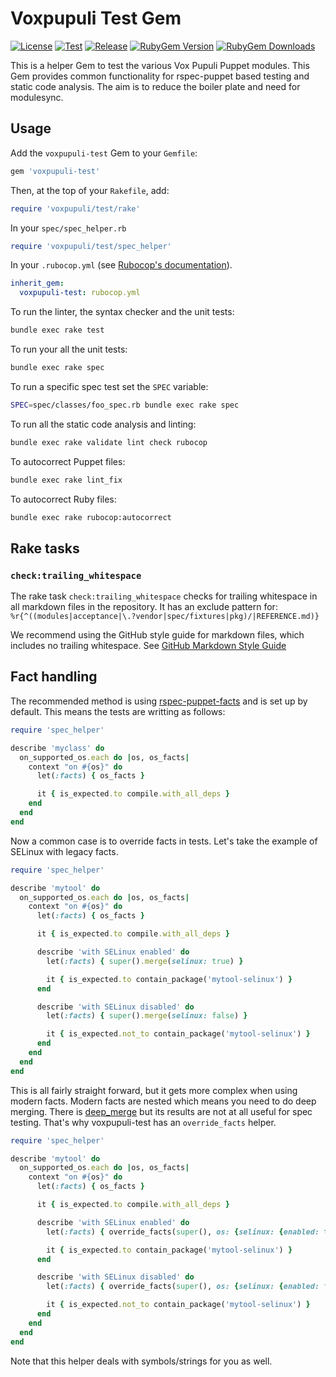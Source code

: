 # Voxpupuli Test Gem

[![License](https://img.shields.io/github/license/voxpupuli/voxpupuli-test.svg)](https://github.com/voxpupuli/voxpupuli-test/blob/master/LICENSE)
[![Test](https://github.com/voxpupuli/voxpupuli-test/actions/workflows/test.yml/badge.svg)](https://github.com/voxpupuli/voxpupuli-test/actions/workflows/test.yml)
[![Release](https://github.com/voxpupuli/voxpupuli-test/actions/workflows/release.yml/badge.svg)](https://github.com/voxpupuli/voxpupuli-test/actions/workflows/release.yml)
[![RubyGem Version](https://img.shields.io/gem/v/voxpupuli-test.svg)](https://rubygems.org/gems/voxpupuli-test)
[![RubyGem Downloads](https://img.shields.io/gem/dt/voxpupuli-test.svg)](https://rubygems.org/gems/voxpupuli-test)

This is a helper Gem to test the various Vox Pupuli Puppet modules.
This Gem provides common functionality for rspec-puppet based testing and static code analysis.
The aim is to reduce the boiler plate and need for modulesync.

## Usage

Add the `voxpupuli-test` Gem to your `Gemfile`:

```ruby
gem 'voxpupuli-test'
```

Then, at the top of your `Rakefile`, add:

```ruby
require 'voxpupuli/test/rake'
```

In your `spec/spec_helper.rb`

```ruby
require 'voxpupuli/test/spec_helper'
```

In your `.rubocop.yml` (see [Rubocop's documentation](https://docs.rubocop.org/rubocop/configuration.html#inheriting-configuration-from-a-dependency-gem)).

```yaml
inherit_gem:
  voxpupuli-test: rubocop.yml
```

To run the linter, the syntax checker and the unit tests:

```sh
bundle exec rake test
```

To run your all the unit tests:

```sh
bundle exec rake spec
```

To run a specific spec test set the `SPEC` variable:

```sh
SPEC=spec/classes/foo_spec.rb bundle exec rake spec
```

To run all the static code analysis and linting:

```sh
bundle exec rake validate lint check rubocop
```


To autocorrect Puppet files:

```sh
bundle exec rake lint_fix
```

To autocorrect Ruby files:

```sh
bundle exec rake rubocop:autocorrect
```

## Rake tasks

### `check:trailing_whitespace`

The rake task `check:trailing_whitespace` checks for trailing whitespace in all markdown files in the repository.
It has an exclude pattern for: `%r{^((modules|acceptance|\.?vendor|spec/fixtures|pkg)/|REFERENCE.md)}`

We recommend using the GitHub style guide for markdown files, which includes no trailing whitespace.
See [GitHub Markdown Style Guide](https://docs.github.com/en/get-started/writing-on-github/getting-started-with-writing-and-formatting-on-github/basic-writing-and-formatting-syntax)

## Fact handling

The recommended method is using [rspec-puppet-facts](https://github.com/mcanevet/rspec-puppet-facts) and is set up by default. This means the tests are writting as follows:

```ruby
require 'spec_helper'

describe 'myclass' do
  on_supported_os.each do |os, os_facts|
    context "on #{os}" do
      let(:facts) { os_facts }

      it { is_expected.to compile.with_all_deps }
    end
  end
end
```

Now a common case is to override facts in tests. Let's take the example of SELinux with legacy facts.

```ruby
require 'spec_helper'

describe 'mytool' do
  on_supported_os.each do |os, os_facts|
    context "on #{os}" do
      let(:facts) { os_facts }

      it { is_expected.to compile.with_all_deps }

      describe 'with SELinux enabled' do
        let(:facts) { super().merge(selinux: true) }

        it { is_expected.to contain_package('mytool-selinux') }
      end

      describe 'with SELinux disabled' do
        let(:facts) { super().merge(selinux: false) }

        it { is_expected.not_to contain_package('mytool-selinux') }
      end
    end
  end
end
```

This is all fairly straight forward, but it gets more complex when using modern facts. Modern facts are nested which means you need to do deep merging. There is [deep_merge](https://rubygems.org/gems/deep_merge) but its results are not at all useful for spec testing. That's why voxpupuli-test has an `override_facts` helper.

```ruby
require 'spec_helper'

describe 'mytool' do
  on_supported_os.each do |os, os_facts|
    context "on #{os}" do
      let(:facts) { os_facts }

      it { is_expected.to compile.with_all_deps }

      describe 'with SELinux enabled' do
        let(:facts) { override_facts(super(), os: {selinux: {enabled: true}}) }

        it { is_expected.to contain_package('mytool-selinux') }
      end

      describe 'with SELinux disabled' do
        let(:facts) { override_facts(super(), os: {selinux: {enabled: false}}) }

        it { is_expected.not_to contain_package('mytool-selinux') }
      end
    end
  end
end
```

Note that this helper deals with symbols/strings for you as well.
